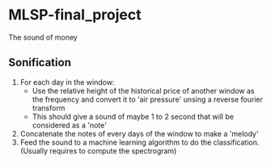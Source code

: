 # MLSP-final_project
The sound of money

## Sonification
1. For each day in the window:
   - Use the relative height of the historical price of another window as the frequency and convert it to 'air pressure' unsing a reverse fourier transform
   - This should give a sound of maybe 1 to 2 second that will be considered as a 'note'
3. Concatenate the notes of every days of the window to make a 'melody'
4. Feed the sound to a machine learning algorithm to do the classification.  (Usually requires to compute the spectrogram)
